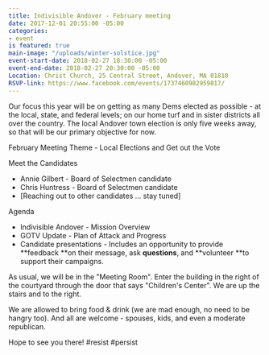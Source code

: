 ```yaml
---
title: Indivisible Andover - February meeting
date: 2017-12-01 20:55:00 -05:00
categories:
- event
is featured: true
main-image: "/uploads/winter-solstice.jpg"
event-start-date: 2018-02-27 18:30:00 -05:00
event-end-date: 2018-02-27 20:30:00 -05:00
Location: Christ Church, 25 Central Street, Andover, MA 01810
RSVP-link: https://www.facebook.com/events/1737460982959817/
---
```


Our focus this year will be on getting as many Dems elected as possible - at the local, state, and federal levels; on our home turf and in sister districts all over the country. The local Andover town election is only five weeks away, so that will be our primary objective for now.

February Meeting Theme - Local Elections and Get out the Vote
 
Meet the Candidates 
* Annie Gilbert - Board of Selectmen candidate
* Chris Huntress - Board of Selectmen candidate
* [Reaching out to other candidates ... stay tuned]

Agenda
* Indivisible Andover - Mission Overview
* GOTV Update - Plan of Attack and Progress
* Candidate presentations - Includes an opportunity to provide **feedback **on their message, ask **questions**, and **volunteer **to support their campaigns.

As usual, we will be in the "Meeting Room". Enter the building in the right of the courtyard through the door that says "Children's Center". We are up the stairs and to the right. 

We are allowed to bring food & drink (we are mad enough, no need to be hangry too). And all are welcome - spouses, kids, and even a moderate republican. 

Hope to see you there! #resist #persist